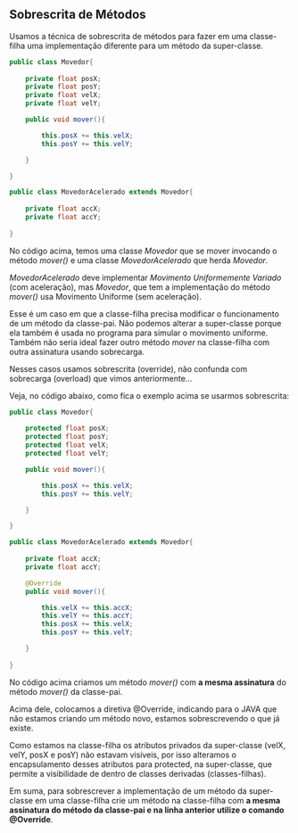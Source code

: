 ## Sobrescrita de Métodos

Usamos a técnica de sobrescrita de métodos para fazer em uma classe-filha uma implementação diferente para um método da super-classe.

```java
public class Movedor{
    
    private float posX;
    private float posY;
    private float velX;
    private float velY;

    public void mover(){

        this.posX += this.velX;
        this.posY += this.velY;

    }

}
```

```java
public class MovedorAcelerado extends Movedor{
    
    private float accX;
    private float accY;
    
}
```

No código acima, temos uma classe *Movedor* que se mover invocando o método *mover()* e uma classe *MovedorAcelerado* que herda *Movedor*.

*MovedorAcelerado* deve implementar *Movimento Uniformemente Variado* (com aceleração), mas *Movedor*, que tem a implementação do método *mover()* usa Movimento Uniforme (sem aceleração).

Esse é um caso em que a classe-filha precisa modificar o funcionamento de um método da classe-pai. Não podemos alterar a super-classe porque ela também é usada no programa para simular o movimento uniforme. Também não seria ideal fazer outro método *mover* na classe-filha com outra assinatura usando sobrecarga.

Nesses casos usamos sobrescrita (override), não confunda com sobrecarga (overload) que vimos anteriormente...

Veja, no código abaixo, como fica o exemplo acima se usarmos sobrescrita:

```java
public class Movedor{
    
    protected float posX;
    protected float posY;
    protected float velX;
    protected float velY;

    public void mover(){

        this.posX += this.velX;
        this.posY += this.velY;

    }

}
```

```java
public class MovedorAcelerado extends Movedor{
    
    private float accX;
    private float accY;

    @Override
    public void mover(){

        this.velX += this.accX;
        this.velY += this.accY;
        this.posX += this.velX;
        this.posY += this.velY;

    }
    
}
```

No código acima criamos um método *mover()* com **a mesma assinatura** do método *mover()* da classe-pai.

Acima dele, colocamos a diretiva @Override, indicando para o JAVA que não estamos criando um método novo, estamos sobrescrevendo o que já existe.

Como estamos na classe-filha os atributos privados da super-classe (velX, velY, posX e posY) não estavam visíveis, por isso alteramos o encapsulamento desses atributos para protected, na super-classe, que permite a visibilidade de dentro de classes derivadas (classes-filhas).

Em suma, para sobrescrever a implementação de um método da super-classe em uma classe-filha crie um método na classe-filha com **a mesma assinatura do método da classe-pai e na linha anterior utilize o comando @Override**.